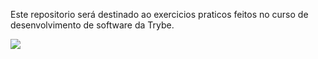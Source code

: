 Este repositorio será destinado ao exercicios praticos feitos no curso de
desenvolvimento de software da Trybe. 

<img src="https://media-exp1.licdn.com/dms/image/C4D12AQE5_ZEm1vGgkg/article-cover_image-shrink_720_1280/0?e=1606953600&v=beta&t=D1qWgfmkje2FRvnZD-st_6MW_40UTh5CdtA3BC7HnGs">
